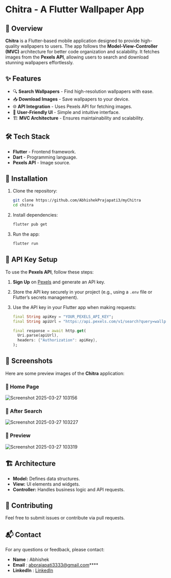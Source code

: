 # Chitra - A Flutter Wallpaper App

## 📌 Overview
**Chitra** is a Flutter-based mobile application designed to provide high-quality wallpapers to users. The app follows the **Model-View-Controller (MVC)** architecture for better code organization and scalability. It fetches images from the **Pexels API**, allowing users to search and download stunning wallpapers effortlessly.

## ✨ Features
- 🔍 **Search Wallpapers** - Find high-resolution wallpapers with ease.
- 📥 **Download Images** - Save wallpapers to your device.
- 🌐 **API Integration** - Uses Pexels API for fetching images.
- 📱 **User-Friendly UI** - Simple and intuitive interface.
- 🏗 **MVC Architecture** - Ensures maintainability and scalability.

## 🛠 Tech Stack
- **Flutter** - Frontend framework.
- **Dart** - Programming language.
- **Pexels API** - Image source.


## 🚀 Installation
1. Clone the repository:
   ```sh
   git clone https://github.com/AbhishekPrajapati3/myChitra
   cd chitra
   ```
2. Install dependencies:
   ```sh
   flutter pub get
   ```
3. Run the app:
   ```sh
   flutter run
   ```

## 🔑 API Key Setup
To use the **Pexels API**, follow these steps:
1. **Sign Up** on [Pexels](https://www.pexels.com/api/) and generate an API key.
2. Store the API key securely in your project (e.g., using a `.env` file or Flutter’s secrets management).
3. Use the API key in your Flutter app when making requests:

   ```dart
   final String apiKey = "YOUR_PEXELS_API_KEY";
   final String apiUrl = "https://api.pexels.com/v1/search?query=wallpapers";

   final response = await http.get(
     Uri.parse(apiUrl),
     headers: {"Authorization": apiKey},
   );
   ```


## 📸 Screenshots

Here are some preview images of the **Chitra** application:  

### 🔹 Home Page  
 ![Screenshot 2025-03-27 103156](https://github.com/user-attachments/assets/f2747f11-a82e-4ded-a03e-fb8b12e13e18) 

### 🔹 After Search
 ![Screenshot 2025-03-27 103227](https://github.com/user-attachments/assets/981dd5ed-d723-4d7a-90a8-a643802f4cd7)



### 🔹 Preview 
 ![Screenshot 2025-03-27 103319](https://github.com/user-attachments/assets/f5c88b71-1aed-4086-95e3-1b92e39337fa)




## 🏗 Architecture
- **Model:** Defines data structures.
- **View:** UI elements and widgets.
- **Controller:** Handles business logic and API requests.


## 🤝 Contributing
Feel free to submit issues or contribute via pull requests.

## 📬 Contact
  For any questions or feedback, please contact:

  * **Name**  : Abhishek
  * **Email** : abprajapati3333@gmail.com****
  * **LinkedIn** : [LinkedIn](https://linkedin.com/in/yourprofile)

